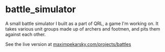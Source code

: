 # battle_simulator

A small battle simulator I built as a part of QRL, a game I'm working on. It takes various unit groups made up of archers and footmen, and pits them against each other. 

See the live version at [maximpekarsky.com/projects/battles](https://maximpekarsky.com/projects/battles)